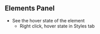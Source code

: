 ## Elements Panel

- See the hover state of the element
    + Right click, hover state in Styles tab